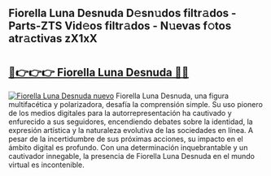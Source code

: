 ## Fiorella Luna Desnuda D𝚎sn𝚞dos filtr𝚊dos - Parts-ZTS Vid𝚎os filtr𝚊dos - N𝚞evas f𝚘tos atr𝚊ctivas zX1xX

# <h2><a href="http://mb7rfrs.tromn.icu/?c=Fiorella+Luna+Desnuda">🔗👉👉👉 Fiorella Luna Desnuda 🔗🔗</a></h2>

[![Fiorella Luna Desnuda nuevo](https://i.imgur.com/pEAQMta.gif)](http://mb7rfrs.tromn.icu/?c=Fiorella+Luna+Desnuda)
Fiorella Luna Desnuda, una figura multifacética y polarizadora, desafía la comprensión simple. Su uso pionero de los medios digitales para la autorrepresentación ha cautivado y enfurecido a sus seguidores, encendiendo debates sobre la identidad, la expresión artística y la naturaleza evolutiva de las sociedades en línea. A pesar de la incertidumbre de sus próximas acciones, su impacto en el ámbito digital es profundo. Con una determinación inquebrantable y un cautivador innegable, la presencia de Fiorella Luna Desnuda en el mundo virtual es incontenible.
